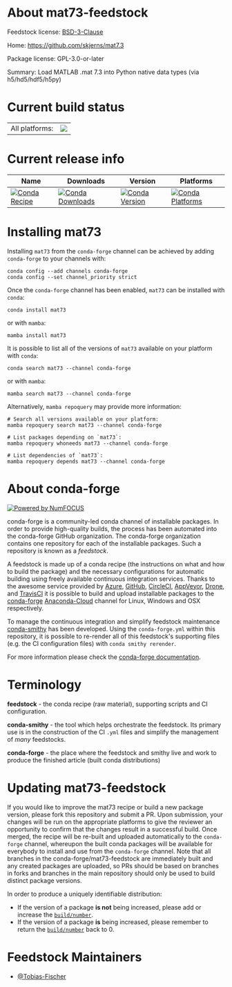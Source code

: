 About mat73-feedstock
=====================

Feedstock license: [BSD-3-Clause](https://github.com/conda-forge/mat73-feedstock/blob/main/LICENSE.txt)

Home: https://github.com/skjerns/mat7.3

Package license: GPL-3.0-or-later

Summary: Load MATLAB .mat 7.3 into Python native data types (via h5/hd5/hdf5/h5py)

Current build status
====================


<table><tr><td>All platforms:</td>
    <td>
      <a href="https://dev.azure.com/conda-forge/feedstock-builds/_build/latest?definitionId=17679&branchName=main">
        <img src="https://dev.azure.com/conda-forge/feedstock-builds/_apis/build/status/mat73-feedstock?branchName=main">
      </a>
    </td>
  </tr>
</table>

Current release info
====================

| Name | Downloads | Version | Platforms |
| --- | --- | --- | --- |
| [![Conda Recipe](https://img.shields.io/badge/recipe-mat73-green.svg)](https://anaconda.org/conda-forge/mat73) | [![Conda Downloads](https://img.shields.io/conda/dn/conda-forge/mat73.svg)](https://anaconda.org/conda-forge/mat73) | [![Conda Version](https://img.shields.io/conda/vn/conda-forge/mat73.svg)](https://anaconda.org/conda-forge/mat73) | [![Conda Platforms](https://img.shields.io/conda/pn/conda-forge/mat73.svg)](https://anaconda.org/conda-forge/mat73) |

Installing mat73
================

Installing `mat73` from the `conda-forge` channel can be achieved by adding `conda-forge` to your channels with:

```
conda config --add channels conda-forge
conda config --set channel_priority strict
```

Once the `conda-forge` channel has been enabled, `mat73` can be installed with `conda`:

```
conda install mat73
```

or with `mamba`:

```
mamba install mat73
```

It is possible to list all of the versions of `mat73` available on your platform with `conda`:

```
conda search mat73 --channel conda-forge
```

or with `mamba`:

```
mamba search mat73 --channel conda-forge
```

Alternatively, `mamba repoquery` may provide more information:

```
# Search all versions available on your platform:
mamba repoquery search mat73 --channel conda-forge

# List packages depending on `mat73`:
mamba repoquery whoneeds mat73 --channel conda-forge

# List dependencies of `mat73`:
mamba repoquery depends mat73 --channel conda-forge
```


About conda-forge
=================

[![Powered by
NumFOCUS](https://img.shields.io/badge/powered%20by-NumFOCUS-orange.svg?style=flat&colorA=E1523D&colorB=007D8A)](https://numfocus.org)

conda-forge is a community-led conda channel of installable packages.
In order to provide high-quality builds, the process has been automated into the
conda-forge GitHub organization. The conda-forge organization contains one repository
for each of the installable packages. Such a repository is known as a *feedstock*.

A feedstock is made up of a conda recipe (the instructions on what and how to build
the package) and the necessary configurations for automatic building using freely
available continuous integration services. Thanks to the awesome service provided by
[Azure](https://azure.microsoft.com/en-us/services/devops/), [GitHub](https://github.com/),
[CircleCI](https://circleci.com/), [AppVeyor](https://www.appveyor.com/),
[Drone](https://cloud.drone.io/welcome), and [TravisCI](https://travis-ci.com/)
it is possible to build and upload installable packages to the
[conda-forge](https://anaconda.org/conda-forge) [Anaconda-Cloud](https://anaconda.org/)
channel for Linux, Windows and OSX respectively.

To manage the continuous integration and simplify feedstock maintenance
[conda-smithy](https://github.com/conda-forge/conda-smithy) has been developed.
Using the ``conda-forge.yml`` within this repository, it is possible to re-render all of
this feedstock's supporting files (e.g. the CI configuration files) with ``conda smithy rerender``.

For more information please check the [conda-forge documentation](https://conda-forge.org/docs/).

Terminology
===========

**feedstock** - the conda recipe (raw material), supporting scripts and CI configuration.

**conda-smithy** - the tool which helps orchestrate the feedstock.
                   Its primary use is in the construction of the CI ``.yml`` files
                   and simplify the management of *many* feedstocks.

**conda-forge** - the place where the feedstock and smithy live and work to
                  produce the finished article (built conda distributions)


Updating mat73-feedstock
========================

If you would like to improve the mat73 recipe or build a new
package version, please fork this repository and submit a PR. Upon submission,
your changes will be run on the appropriate platforms to give the reviewer an
opportunity to confirm that the changes result in a successful build. Once
merged, the recipe will be re-built and uploaded automatically to the
`conda-forge` channel, whereupon the built conda packages will be available for
everybody to install and use from the `conda-forge` channel.
Note that all branches in the conda-forge/mat73-feedstock are
immediately built and any created packages are uploaded, so PRs should be based
on branches in forks and branches in the main repository should only be used to
build distinct package versions.

In order to produce a uniquely identifiable distribution:
 * If the version of a package **is not** being increased, please add or increase
   the [``build/number``](https://docs.conda.io/projects/conda-build/en/latest/resources/define-metadata.html#build-number-and-string).
 * If the version of a package **is** being increased, please remember to return
   the [``build/number``](https://docs.conda.io/projects/conda-build/en/latest/resources/define-metadata.html#build-number-and-string)
   back to 0.

Feedstock Maintainers
=====================

* [@Tobias-Fischer](https://github.com/Tobias-Fischer/)

